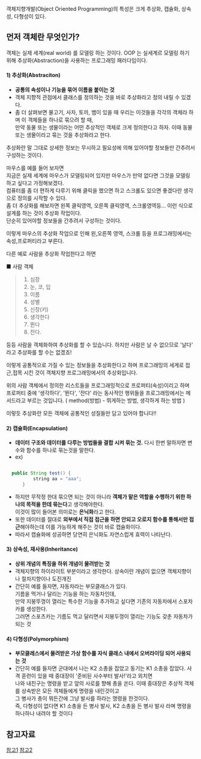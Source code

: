 객체지향개발(Object Oriented Programming)의 특성은 크게 추상화, 캡슐화, 상속성, 다형성이 있다. <br />

## 먼저 객체란 무엇인가?
객체는 실제 세계(real world) 를 모델링 하는 것이다.
OOP 는 실세계르 모델링 하기 위해 추상화(Abstraction)을 사용하는 프로그래밍 패러다임이다.


#### 1) 추상화(Abstraciton)
- **공통의 속성이나 기능을 묶어 이름을 붙이는 것**
- 객체 지향적 관점에서 클래스를 정의하는 것을 바로 추상화라고 정의 내릴 수 있겠다. <br />
- 좀 더 살펴보면 물고기, 사자, 토끼, 뱀이 있을 때 우리는 이것들을 각각의 객체라 하며 이 객체들을 하나로 묶으려 할 때, <br />
  만약 동물 또는 생물이라는 어떤 추상적인 객체로 크게 정의한다고 하자. 이때 동물 또는 생물이라고 묶는 것을 추상화라고 한다. <br />

추상화란 말 그대로 상세한 정보는 무시하고 필요성에 의해 있어야할 정보들만 간추려서 구성하는 것이다. <br />

마우스를 예를 들어 보자면 <br />
지금은 실제 세계에 마우스가 모델링되어 있지만 마우스가 만약 없다면 그것을 모델링 하고 싶다고 가정해보겠다. <br />
컴퓨터를 좀 더 편하게 다루기 위해 클릭을 했으면 하고 스크롤도 있으면 좋겠다란 생각으로 정의를 시작할 수 있다. <br />
좀 더 추상화를 해보자면 왼쪽 클릭영역, 오른쪽 클릭영역, 스크롤영역등... 이런 식으로 설계를 하는 것이 추상화 작업이다. <br />
단순히 있어야할 정보들을 간추려서 구성하는 것이다. <br />

이렇게 마우스의 추상화 작업으로 인해 왼,오른쪽 영역, 스크롤 등을 프로그래밍에서는 속성,프로퍼티라고 부른다. <br />

다른 예로 사람을 추상화 작업한다고 하면 <br />

■ 사람 객체
>
> 1. 심장
> 2. 눈, 코, 입
> 3. 이름
> 4. 성별
> 5. 신장(키)
> 6. 생각한다
> 7. 뛴다
> 8. 잔다.

등등 사람을 객체화하여 추상화를 할 수 있습니다. 하지만 사람은 날 수 없으므로 '날다' 라고 추상화를 할 수는 없겠죠!

이렇게 공통적으로 가질 수 있는 정보들을 추상화한다고 하며 프로그래밍의 세계로 접근,접목 시킨 것이 객체지향 프로그래밍에서의 추상화입니다.

위의 사람 객체에서 정의한 리스트들을 프로그래밍적으로 프로퍼티(속성)이리고 하며 프로퍼티 중에 '생각하다', '뛴다', '잔다' 라는 동사적인 행위들을 프로그래밍에서는 메서드라고 부르는 것입니다. ( method(방법) - 뛰게하는 방법, 생각하게 하는 방법 )

이렇듯 추상화란 모든 객체에 공통적인 성질들만 담고 있어야 합니다!!

#### 2) 캡슐화(Encapsulation)
- **데이터 구조와 데이터를 다루는 방법들을 결합 시켜 묶는 것.** 다시 한번 말하자면 변수와 함수를 하나로 묶는것을 말한다. <br />
- ex)
```java

  public String test() {
          string aa = "aaa";
      }

```

- 하지만 무작정 한대 묶으면 되는 것이 아니라 **객체가 맡은 역할을 수행하기 위한 하나의 목적을 한데 묶는다**고 생각해야한다. <br />
  이것이 많이 들어본 의미로는 **은닉화**라고 한다. <br />
- 또한 데이터를 절대로 **외부에서 직접 접근을 하면 안되고 오로지 함수를 통해서만 접근**해야하는데 이를 가능하게 해주는 것이 바로 캡슐화이다. <br />
- 따라서 캡슐화에 성공하면 당연히 은닉화도 자연스럽게 효력이 나타난다. <br />


#### 3) 상속성, 재사용(Inheritance)
- **상위 개념의 특징을 하위 개념이 물려받는 것**
- 객체지향의 하이라이트 부분이라고 생각한다. 상속이란 개념이 없으면 객체지향이나 절차지향이나 도진개진 <br />
- 간단히 예를 들자면, 자동차라는 부모클래스가 있다. <br />
  기름을 먹거나 달리는 기능을 하는 자동차인데, <br />
  만약 지붕뚜껑이 열리는 특수한 기능을 추가하고 싶다면 기존의 자동차에서 스포차카를 생성한다. <br />
  그러면 스포츠카는 기름도 먹고 달리면서 지붕두껑이 열리는 기능도 갖춘 자동차가 되는 것 <br />

#### 4) 다형성(Polymorphism)
- **부모클레스에서 물려받은 가상 함수를 자식 클래스 내에서 오버라이딩 되어 사용되는 것**
- 간단히 예를 들자면
  군대에서 나는 K2 소총을 잡았고 동기는 K1 소총을 잡았다. 사격 훈련이 있을 때 중대장이 '준비된 사수부터 발사!'라고 외치면 <br />
  나와 내친구는 명령을 받고 앞의 사로를 향해 총을 쏜다. 이때 중대장은 추상적 객체를 상속받은 모든 객체들에게 명령을 내린것이고 <br />
  그 병사가 총이 뭐든간에 그냥 발사를 하라는 명령을 한것이다. <br />
  즉, 다형성이 없다면 K1 소총을 든 병사 발사, K2 소총을 든 병사 발사 라며 명령을 하나하나 내려야 할 것이다 <br />


## 참고자료
[참고1](https://88240.tistory.com/228)
[참고2](https://webclub.tistory.com/137)
